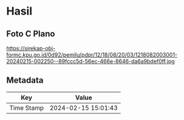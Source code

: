 # Hasil

## Foto C Plano

https://sirekap-obj-formc.kpu.go.id/0d92/pemilu/pdpr/12/18/08/20/03/1218082003001-20240215-002250--89fccc5d-56ec-466e-8646-da6a9bdef0ff.jpg


## Metadata

| Key        | Value               |
| ---------- | ------------------- |
| Time Stamp | 2024-02-15 15:01:43 |



